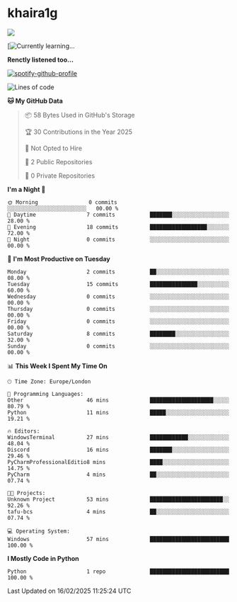 # khaira1g

![](https://komarev.com/ghpvc/?username=khaira1g)

[![Currently learning...](https://github-readme-tech-stack.vercel.app/api/cards?title=Currently+learning...&lineCount=1&line1=python%2Cpython%2Cfff100%3Bhtml5%2Chtml5%2Cff5800%3Bcss%2Ccss%2C00e0ff%3Bjavascript%2Cjavascript%2Cfff100%3B)

**Renctly listened too...** 

[![spotify-github-profile](https://spotify-github-profile.kittinanx.com/api/view?uid=31kxi3sms7n6zzkvmkpsbfkwzdye&cover_image=true&theme=novatorem&show_offline=false&background_color=121212&interchange=false&bar_color=53b14f&bar_color_cover=true)](https://spotify-github-profile.kittinanx.com/api/view?uid=31kxi3sms7n6zzkvmkpsbfkwzdye&redirect=true)

<!--START_SECTION:waka-->
![Lines of code](https://img.shields.io/badge/From%20Hello%20World%20I%27ve%20Written-1.7%20thousand%20lines%20of%20code-blue)

**🐱 My GitHub Data** 

> 📦 58 Bytes Used in GitHub's Storage 
 > 
> 🏆 30 Contributions in the Year 2025
 > 
> 🚫 Not Opted to Hire
 > 
> 📜 2 Public Repositories 
 > 
> 🔑 0 Private Repositories 
 > 
**I'm a Night 🦉** 

```text
🌞 Morning                0 commits           ░░░░░░░░░░░░░░░░░░░░░░░░░   00.00 % 
🌆 Daytime                7 commits           ███████░░░░░░░░░░░░░░░░░░   28.00 % 
🌃 Evening                18 commits          ██████████████████░░░░░░░   72.00 % 
🌙 Night                  0 commits           ░░░░░░░░░░░░░░░░░░░░░░░░░   00.00 % 
```
📅 **I'm Most Productive on Tuesday** 

```text
Monday                   2 commits           ██░░░░░░░░░░░░░░░░░░░░░░░   08.00 % 
Tuesday                  15 commits          ███████████████░░░░░░░░░░   60.00 % 
Wednesday                0 commits           ░░░░░░░░░░░░░░░░░░░░░░░░░   00.00 % 
Thursday                 0 commits           ░░░░░░░░░░░░░░░░░░░░░░░░░   00.00 % 
Friday                   0 commits           ░░░░░░░░░░░░░░░░░░░░░░░░░   00.00 % 
Saturday                 8 commits           ████████░░░░░░░░░░░░░░░░░   32.00 % 
Sunday                   0 commits           ░░░░░░░░░░░░░░░░░░░░░░░░░   00.00 % 
```


📊 **This Week I Spent My Time On** 

```text
🕑︎ Time Zone: Europe/London

💬 Programming Languages: 
Other                    46 mins             ████████████████████░░░░░   80.79 % 
Python                   11 mins             █████░░░░░░░░░░░░░░░░░░░░   19.21 % 

🔥 Editors: 
WindowsTerminal          27 mins             ████████████░░░░░░░░░░░░░   48.04 % 
Discord                  16 mins             ███████░░░░░░░░░░░░░░░░░░   29.46 % 
PyCharmProfessionalEditio8 mins              ████░░░░░░░░░░░░░░░░░░░░░   14.75 % 
PyCharm                  4 mins              ██░░░░░░░░░░░░░░░░░░░░░░░   07.74 % 

🐱‍💻 Projects: 
Unknown Project          53 mins             ███████████████████████░░   92.26 % 
tafu-bcs                 4 mins              ██░░░░░░░░░░░░░░░░░░░░░░░   07.74 % 

💻 Operating System: 
Windows                  57 mins             █████████████████████████   100.00 % 
```

**I Mostly Code in Python** 

```text
Python                   1 repo              █████████████████████████   100.00 % 
```




 Last Updated on 16/02/2025 11:25:24 UTC
<!--END_SECTION:waka-->
